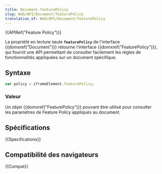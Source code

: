 ```yaml
---
title: Document.featurePolicy
slug: Web/API/Document/featurePolicy
translation_of: Web/API/Document/featurePolicy
---
```


{{APIRef("Feature Policy")}}

La propriété en lecture seule **`featurePolicy`** de l'interface {{domxref("Document")}} retourne l'interface {{domxref("FeaturePolicy")}}, qui fournit une API permettant de consulter facilement les règles de fonctionnalités appliquées sur un document spécifique.

## Syntaxe

```js
var policy = iframeElement.featurePolicy;
```

### Valeur

Un objet {{domxref("FeaturePolicy")}} pouvant être utilisé pour consulter les paramètres de Feature Policy appliqués au document.

## Spécifications

{{Specifications}}

## Compatibilité des navigateurs

{{Compat}}
